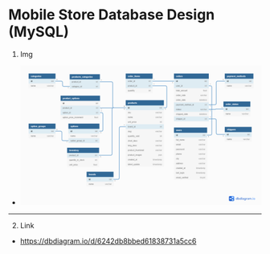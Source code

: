 # Mobile Store Database Design (MySQL)

1. Img

- ![01-login](./imgs/mobile-store-db-design.png)

---

2. Link

- https://dbdiagram.io/d/6242db8bbed61838731a5cc6
